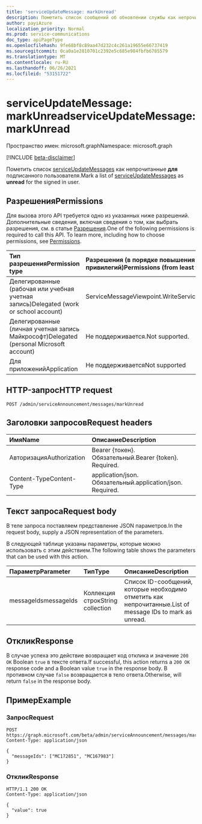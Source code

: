 ```yaml
---
title: 'serviceUpdateMessage: markUnread'
description: Пометить список сообщений об обновлении службы как непрочитанные для подписанного пользователя.
author: payiAzure
localization_priority: Normal
ms.prod: service-communications
doc_type: apiPageType
ms.openlocfilehash: 9fe68bf8c89aa47d232c4c261a19655e66737419
ms.sourcegitcommit: 0ca0a1e2810701c2392e5c685e984fbfb6785579
ms.translationtype: MT
ms.contentlocale: ru-RU
ms.lasthandoff: 06/26/2021
ms.locfileid: "53151722"
---
```

# <a name="serviceupdatemessage-markunread"></a><span data-ttu-id="757b1-103">serviceUpdateMessage: markUnread</span><span class="sxs-lookup"><span data-stu-id="757b1-103">serviceUpdateMessage: markUnread</span></span>
<span data-ttu-id="757b1-104">Пространство имен: microsoft.graph</span><span class="sxs-lookup"><span data-stu-id="757b1-104">Namespace: microsoft.graph</span></span>

[!INCLUDE [beta-disclaimer](../../includes/beta-disclaimer.md)]

<span data-ttu-id="757b1-105">Пометить список [serviceUpdateMessages](../resources/serviceupdatemessage.md) как непрочитанные **для** подписанного пользователя.</span><span class="sxs-lookup"><span data-stu-id="757b1-105">Mark a list of [serviceUpdateMessages](../resources/serviceupdatemessage.md) as **unread** for the signed in user.</span></span>

## <a name="permissions"></a><span data-ttu-id="757b1-106">Разрешения</span><span class="sxs-lookup"><span data-stu-id="757b1-106">Permissions</span></span>
<span data-ttu-id="757b1-p101">Для вызова этого API требуется одно из указанных ниже разрешений. Дополнительные сведения, включая сведения о том, как выбрать разрешения, см. в статье [Разрешения](/graph/permissions-reference).</span><span class="sxs-lookup"><span data-stu-id="757b1-p101">One of the following permissions is required to call this API. To learn more, including how to choose permissions, see [Permissions](/graph/permissions-reference).</span></span>

|<span data-ttu-id="757b1-109">Тип разрешения</span><span class="sxs-lookup"><span data-stu-id="757b1-109">Permission type</span></span>|<span data-ttu-id="757b1-110">Разрешения (в порядке повышения привилегий)</span><span class="sxs-lookup"><span data-stu-id="757b1-110">Permissions (from least to most privileged)</span></span>|
|:---|:---|
|<span data-ttu-id="757b1-111">Делегированные (рабочая или учебная учетная запись)</span><span class="sxs-lookup"><span data-stu-id="757b1-111">Delegated (work or school account)</span></span>|<span data-ttu-id="757b1-112">ServiceMessageViewpoint.Write</span><span class="sxs-lookup"><span data-stu-id="757b1-112">ServiceMessageViewpoint.Write</span></span>|
|<span data-ttu-id="757b1-113">Делегированные (личная учетная запись Майкрософт)</span><span class="sxs-lookup"><span data-stu-id="757b1-113">Delegated (personal Microsoft account)</span></span>|<span data-ttu-id="757b1-114">Не поддерживается.</span><span class="sxs-lookup"><span data-stu-id="757b1-114">Not supported.</span></span>|
|<span data-ttu-id="757b1-115">Для приложений</span><span class="sxs-lookup"><span data-stu-id="757b1-115">Application</span></span>|<span data-ttu-id="757b1-116">Не поддерживается</span><span class="sxs-lookup"><span data-stu-id="757b1-116">Not supported</span></span>|

## <a name="http-request"></a><span data-ttu-id="757b1-117">HTTP-запрос</span><span class="sxs-lookup"><span data-stu-id="757b1-117">HTTP request</span></span>

<!-- {
  "blockType": "ignored"
}
-->
``` http
POST /admin/serviceAnnouncement/messages/markUnread
```

## <a name="request-headers"></a><span data-ttu-id="757b1-118">Заголовки запросов</span><span class="sxs-lookup"><span data-stu-id="757b1-118">Request headers</span></span>
|<span data-ttu-id="757b1-119">Имя</span><span class="sxs-lookup"><span data-stu-id="757b1-119">Name</span></span>|<span data-ttu-id="757b1-120">Описание</span><span class="sxs-lookup"><span data-stu-id="757b1-120">Description</span></span>|
|:---|:---|
|<span data-ttu-id="757b1-121">Авторизация</span><span class="sxs-lookup"><span data-stu-id="757b1-121">Authorization</span></span>|<span data-ttu-id="757b1-p102">Bearer {токен}. Обязательный.</span><span class="sxs-lookup"><span data-stu-id="757b1-p102">Bearer {token}. Required.</span></span>|
|<span data-ttu-id="757b1-124">Content-Type</span><span class="sxs-lookup"><span data-stu-id="757b1-124">Content-Type</span></span>|<span data-ttu-id="757b1-p103">application/json. Обязательный.</span><span class="sxs-lookup"><span data-stu-id="757b1-p103">application/json. Required.</span></span>|

## <a name="request-body"></a><span data-ttu-id="757b1-127">Текст запроса</span><span class="sxs-lookup"><span data-stu-id="757b1-127">Request body</span></span>
<span data-ttu-id="757b1-128">В теле запроса поставляем представление JSON параметров.</span><span class="sxs-lookup"><span data-stu-id="757b1-128">In the request body, supply a JSON representation of the parameters.</span></span>

<span data-ttu-id="757b1-129">В следующей таблице указаны параметры, которые можно использовать с этим действием.</span><span class="sxs-lookup"><span data-stu-id="757b1-129">The following table shows the parameters that can be used with this action.</span></span>

|<span data-ttu-id="757b1-130">Параметр</span><span class="sxs-lookup"><span data-stu-id="757b1-130">Parameter</span></span>|<span data-ttu-id="757b1-131">Тип</span><span class="sxs-lookup"><span data-stu-id="757b1-131">Type</span></span>|<span data-ttu-id="757b1-132">Описание</span><span class="sxs-lookup"><span data-stu-id="757b1-132">Description</span></span>|
|:---|:---|:---|
|<span data-ttu-id="757b1-133">messageIds</span><span class="sxs-lookup"><span data-stu-id="757b1-133">messageIds</span></span>|<span data-ttu-id="757b1-134">Коллекция строк</span><span class="sxs-lookup"><span data-stu-id="757b1-134">String collection</span></span>|<span data-ttu-id="757b1-135">Список ID-сообщений, которые необходимо отметить как непрочитанные.</span><span class="sxs-lookup"><span data-stu-id="757b1-135">List of message IDs to mark as unread.</span></span>|

## <a name="response"></a><span data-ttu-id="757b1-136">Отклик</span><span class="sxs-lookup"><span data-stu-id="757b1-136">Response</span></span>

<span data-ttu-id="757b1-137">В случае успеха это действие возвращает код отклика и значение `200 OK` Boolean `true` в тексте ответа.</span><span class="sxs-lookup"><span data-stu-id="757b1-137">If successful, this action returns a `200 OK` response code and a Boolean value `true` in the response body.</span></span> <span data-ttu-id="757b1-138">В противном случае `false` возвращается в тело ответа.</span><span class="sxs-lookup"><span data-stu-id="757b1-138">Otherwise, will return `false` in the response body.</span></span>

## <a name="example"></a><span data-ttu-id="757b1-139">Пример</span><span class="sxs-lookup"><span data-stu-id="757b1-139">Example</span></span>

### <a name="request"></a><span data-ttu-id="757b1-140">Запрос</span><span class="sxs-lookup"><span data-stu-id="757b1-140">Request</span></span>
<!-- {
  "blockType": "request",
  "name": "serviceupdatemessage_markunread"
}
-->
``` http
POST https://graph.microsoft.com/beta/admin/serviceAnnouncement/messages/markUnread
Content-Type: application/json

{
  "messageIds": ["MC172851", "MC167983"]
}
```

### <a name="response"></a><span data-ttu-id="757b1-141">Отклик</span><span class="sxs-lookup"><span data-stu-id="757b1-141">Response</span></span>
<!-- {
  "blockType": "response",
  "truncated": true,
  "@odata.type": "string"
}
-->
``` http
HTTP/1.1 200 OK
Content-Type: application/json

{
  "value": true
}
```
